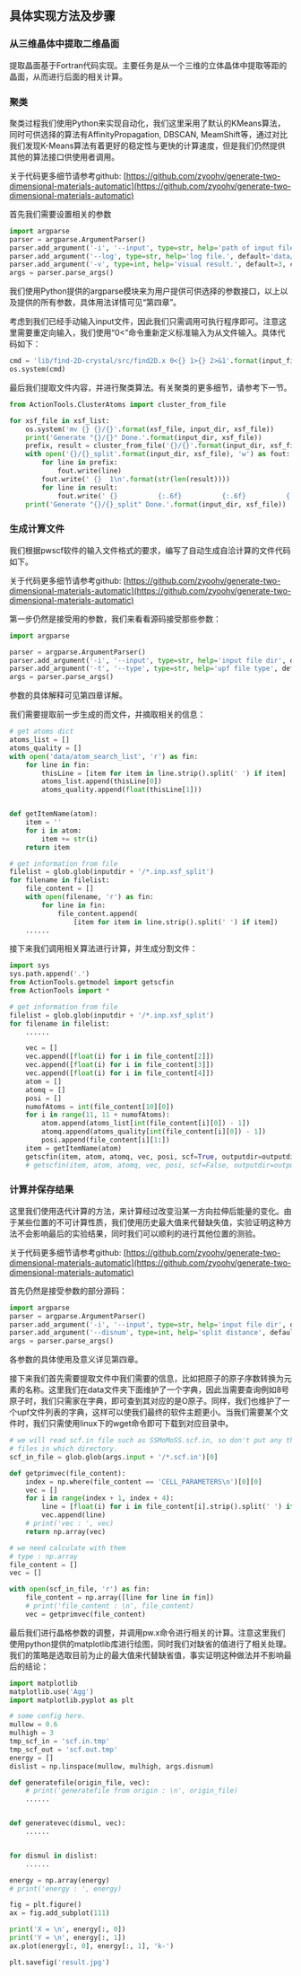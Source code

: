 ## 具体实现方法及步骤

### 从三维晶体中提取二维晶面

提取晶面基于Fortran代码实现。主要任务是从一个三维的立体晶体中提取等距的晶面，从而进行后面的相关计算。

### 聚类

聚类过程我们使用Python来实现自动化，我们这里采用了默认的KMeans算法，同时可供选择的算法有AffinityPropagation, DBSCAN, MeamShift等，通过对比我们发现K-Means算法有着更好的稳定性与更快的计算速度，但是我们仍然提供其他的算法接口供使用者调用。

关于代码更多细节请参考github: [https://github.com/zyoohv/generate-two-dimensional-materials-automatic](https://github.com/zyoohv/generate-two-dimensional-materials-automatic)

首先我们需要设置相关的参数

```Python
import argparse
parser = argparse.ArgumentParser()
parser.add_argument('-i', '--input', type=str, help='path of input file.', default='data/example/inp1')
parser.add_argument('--log', type=str, help='log file.', default='data/log')
parser.add_argument('-v', type=int, help='visual result.', default=3, choices=[1, 2, 3])
args = parser.parse_args()
```

我们使用Python提供的argparse模块来为用户提供可供选择的参数接口，以上以及提供的所有参数，具体用法详情可见“第四章”。

考虑到我们已经手动输入input文件，因此我们只需调用可执行程序即可。注意这里需要重定向输入，我们使用“0<”命令重新定义标准输入为从文件输入。具体代码如下：

```Python
cmd = 'lib/find-2D-crystal/src/find2D.x 0<{} 1>{} 2>&1'.format(input_file, log_file)
os.system(cmd)
```

最后我们提取文件内容，并进行聚类算法。有关聚类的更多细节，请参考下一节。

```Python
from ActionTools.ClusterAtoms import cluster_from_file

for xsf_file in xsf_list:
    os.system('mv {} {}/{}'.format(xsf_file, input_dir, xsf_file))
    print('Generate "{}/{}" Done.'.format(input_dir, xsf_file))
    prefix, result = cluster_from_file('{}/{}'.format(input_dir, xsf_file), method='KMeans_method', plot_image=plot_image)
    with open('{}/{}_split'.format(input_dir, xsf_file), 'w') as fout:
        for line in prefix:
            fout.write(line)
        fout.write(' {}  1\n'.format(str(len(result))))
        for line in result:
            fout.write(' {}          {:.6f}          {:.6f}          {:.6f}\n'.format(str(line[0]), float(line[1]), float(line[2]), float(line[3])))
    print('Generate "{}/{}_split" Done.'.format(input_dir, xsf_file))
```

### 生成计算文件

我们根据pwscf软件的输入文件格式的要求，编写了自动生成自洽计算的文件代码如下。

关于代码更多细节请参考github: [https://github.com/zyoohv/generate-two-dimensional-materials-automatic](https://github.com/zyoohv/generate-two-dimensional-materials-automatic)

第一步仍然是接受用的参数，我们来看看源码接受那些参数：

```Python
import argparse

parser = argparse.ArgumentParser()
parser.add_argument('-i', '--input', type=str, help='input file dir', default='data/example')
parser.add_argument('-t', '--type', type=str, help='upf file type', default='None')
args = parser.parse_args()
```

参数的具体解释可见第四章详解。

我们需要提取前一步生成的而文件，并摘取相关的信息：

```Python
# get atoms dict
atoms_list = []
atoms_quality = []
with open('data/atom_search_list', 'r') as fin:
    for line in fin:
        thisLine = [item for item in line.strip().split(' ') if item]
        atoms_list.append(thisLine[0])
        atoms_quality.append(float(thisLine[1]))


def getItemName(atom):
    item = ''
    for i in atom:
        item += str(i)
    return item

# get information from file
filelist = glob.glob(inputdir + '/*.inp.xsf_split')
for filename in filelist:
    file_content = []
    with open(filename, 'r') as fin:
        for line in fin:
            file_content.append(
                [item for item in line.strip().split(' ') if item])
    ......
```

接下来我们调用相关算法进行计算，并生成分割文件：


```Python
import sys
sys.path.append('.')
from ActionTools.getmodel import getscfin
from ActionTools import *

# get information from file
filelist = glob.glob(inputdir + '/*.inp.xsf_split')
for filename in filelist:
    ......

    vec = []
    vec.append([float(i) for i in file_content[2]])
    vec.append([float(i) for i in file_content[3]])
    vec.append([float(i) for i in file_content[4]])
    atom = []
    atomq = []
    posi = []
    numofAtoms = int(file_content[10][0])
    for i in range(11, 11 + numofAtoms):
        atom.append(atoms_list[int(file_content[i][0]) - 1])
        atomq.append(atoms_quality[int(file_content[i][0]) - 1])
        posi.append(file_content[i][1:])
    item = getItemName(atom)
    getscfin(item, atom, atomq, vec, posi, scf=True, outputdir=outputdir)
    # getscfin(item, atom, atomq, vec, posi, scf=False, outputdir=outputdir)
```

### 计算并保存结果

这里我们使用迭代计算的方法，来计算经过改变沿某一方向拉伸后能量的变化。由于某些位置的不可计算性质，我们使用历史最大值来代替缺失值，实验证明这种方法不会影响最后的实验结果，同时我们可以顺利的进行其他位置的测验。

关于代码更多细节请参考github: [https://github.com/zyoohv/generate-two-dimensional-materials-automatic](https://github.com/zyoohv/generate-two-dimensional-materials-automatic)

首先仍然是接受参数的部分源码：

```Python
import argparse
parser = argparse.ArgumentParser()
parser.add_argument('-i', '--input', type=str, help='input file dir', default='data/example')
parser.add_argument('--disnum', type=int, help='split distance', default=50)
args = parser.parse_args()
```

各参数的具体使用及意义详见第四章。

接下来我们首先需要提取文件中我们需要的信息，比如把原子的原子序数转换为元素的名称。这里我们在data文件夹下面维护了一个字典，因此当需要查询例如8号原子时，我们只需家在字典，即可查到其对应的是O原子。同样，我们也维护了一个upf文件列表的字典，这样可以使我们最终的软件主题更小。当我们需要某个文件时，我们只需使用linux下的wget命令即可下载到对应目录中。

```Python
# we will read scf.in file such as SSMoMoSS.scf.in, so don't put any this kind of
# files in which directory.
scf_in_file = glob.glob(args.input + '/*.scf.in')[0]

def getprimvec(file_content):
    index = np.where(file_content == 'CELL_PARAMETERS\n')[0][0]
    vec = []
    for i in range(index + 1, index + 4):
        line = [float(i) for i in file_content[i].strip().split(' ') if i]
        vec.append(line)
    # print('vec : ', vec)
    return np.array(vec)

# we need calculate with them
# type : np.array
file_content = []
vec = []

with open(scf_in_file, 'r') as fin:
    file_content = np.array([line for line in fin])
    # print('file_content : \n', file_content)
    vec = getprimvec(file_content)
```

最后我们进行晶格参数的调整，并调用pw.x命令进行相关的计算。注意这里我们使用python提供的matplotlib库进行绘图，同时我们对缺省的值进行了相关处理。我们的策略是选取目前为止的最大值来代替缺省值，事实证明这种做法并不影响最后的结论：

```Python
import matplotlib
matplotlib.use('Agg')
import matplotlib.pyplot as plt

# some config here.
mullow = 0.6
mulhigh = 3
tmp_scf_in = 'scf.in.tmp'
tmp_scf_out = 'scf.out.tmp'
energy = []
dislist = np.linspace(mullow, mulhigh, args.disnum)

def generatefile(origin_file, vec):
    # print('generatefile from origin : \n', origin_file)
    ......


def generatevec(dismul, vec):
    ......


for dismul in dislist:
    ......

energy = np.array(energy)
# print('energy : ', energy)

fig = plt.figure()
ax = fig.add_subplot(111)

print('X = \n', energy[:, 0])
print('Y = \n', energy[:, 1])
ax.plot(energy[:, 0], energy[:, 1], 'k-')

plt.savefig('result.jpg')
```
